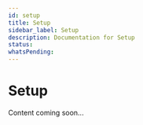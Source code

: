 ```yaml
---
id: setup
title: Setup
sidebar_label: Setup
description: Documentation for Setup
status: 
whatsPending: 
---
```


# Setup

Content coming soon...


